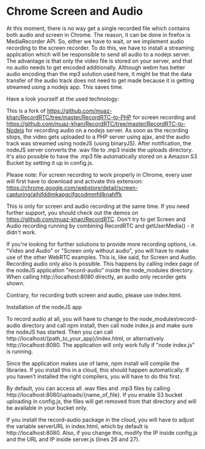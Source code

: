 # Chrome Screen and Audio
At this moment, there is no way get a single recorded file which contains both audio and screen in Chrome. The reason, it can be done in firefox is MediaRecorder API.
So, either we have to wait, or we implement audio recording to the screen recorder. To do this, we have to install a streaming application which will be responsible to send all audio to a nodejs server.
The advantage is that only the video file is stored on your server, and that no audio needs to get encoded additionally. Although webm has better audio encoding than the mp3 solution used here,
it might be that the data transfer of the audio track does not need to get made because it is getting streamed using a nodejs app. This saves time.

Have a look yourself at the used technology:

This is a fork of https://github.com/muaz-khan/RecordRTC/tree/master/RecordRTC-to-PHP for screen recording and https://github.com/muaz-khan/RecordRTC/tree/master/RecordRTC-to-Nodejs for recording audio on a nodejs server. 
As soon as the recording stops, the video gets uploaded to a PHP server using ajax, and the audio track was streamed using nodeJS (using binaryJS). After notification, the nodeJS server converts the .wav
file to .mp3 inside the uploads directory. It's also possible to have the .mp3 file automatically stored on a Amazon S3 Bucket by setting it up in config.js.

Please note: For screen recording to work properly in Chrome, every user will first have to download and activate this extension: 
https://chrome.google.com/webstore/detail/screen-capturing/ajhifddimkapgcifgcodmmfdlknahffk

This is only for screen and audio recording at the same time. If you need further support, you should check out the demos on https://github.com/muaz-khan/RecordRTC. 
Don't try to get Screen and Audio recording running by combining RecordRTC and getUserMedia() - it didn't work.

If you're looking for further solutions to provide more recording options, i.e. "Video and Audio" or "Screen only without audio", you will have to make use of the other WebRTC examples. This is, like said, for Screen and Audio.
Recording audio only also is possible. This happens by calling index page of the nodeJS application "record-audio" inside the node_modules directory. When calling http://localhost:8080 directly, an audio only recorder gets shown.

Contrary, for recording both screen and audio, please use index.html. 

Installation of the nodeJS app

To record audio at all, you will have to change to the node_modules\record-audio directory and call npm install, then call node index.js and make sure the nodeJS has started. 
Then you can call http://localhost/{path_to_your_app}/index.html, or alternatively http://localhost:8080. The application will only work fully if "node index.js" is running.

Since the application makes use of lame, npm install will compile the libraries. If you install this in a cloud, this should happen automatically. If you haven't installed the right compilers, you will have to do this first.

By default, you can access all .wav files and .mp3 files by calling http://localhost:8080/uploads/{name_of_file}. If you enable S3 bucket uploading in config.js, the files will get removed from that directory and will
be available in your bucket only.

If you install the record-audio package in the cloud, you will have to adjust the variable serverURL in index.html, which by default is http://localhost:8080. Also, if you change this, modify the IP inside config.js and
the URL and IP inside server.js (lines 26 and 27).
